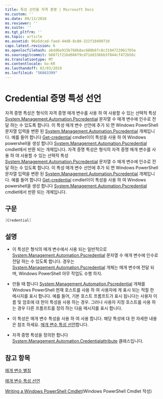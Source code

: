 ```yaml
---
title: 특성 선언을 자격 증명 | Microsoft Docs
ms.custom: ''
ms.date: 09/13/2016
ms.reviewer: ''
ms.suite: ''
ms.tgt_pltfrm: ''
ms.topic: article
ms.assetid: 96a5dcad-faed-44d8-8c80-321f10499710
caps.latest.revision: 6
ms.openlocfilehash: abdd6e915b768b8ac688b6fc8c3194723961765e
ms.sourcegitcommit: b6871f21bd666f9cd71dd336bb3f844cf472b56c
ms.translationtype: MT
ms.contentlocale: ko-KR
ms.lasthandoff: 02/03/2019
ms.locfileid: "56863399"
---
```

# <a name="credential-attribute-declaration"></a>Credential 증명 특성 선언

자격 증명 특성은 형식의 자격 증명 매개 변수를 사용 하 여 사용할 수 있는 선택적 특성 [System.Management.Automation.Pscredential](/dotnet/api/System.Management.Automation.PSCredential) 문자열 수 매개 변수에 인수로 전달 하는 수 있도록 합니다. 이 특성 매개 변수 선언에 추가 되 면 Windows PowerShell 문자열 입력을 변환 된 [System.Management.Automation.Pscredential](/dotnet/api/System.Management.Automation.PSCredential) 개체입니다. 예를 들어 합니다 [Get-credential](/powershell/module/Microsoft.PowerShell.Security/Get-Credential) cmdlet이이 특성을 사용 하 여 Windows powershell을 생성 합니다 [System.Management.Automation.Pscredential](/dotnet/api/System.Management.Automation.PSCredential) cmdlet에서 반환 되는 개체입니다.
자격 증명 특성은 형식의 자격 증명 매개 변수를 사용 하 여 사용할 수 있는 선택적 특성 [System.Management.Automation.Pscredential](/dotnet/api/System.Management.Automation.PSCredential) 문자열 수 매개 변수에 인수로 전달 하는 수 있도록 합니다. 이 특성 매개 변수 선언에 추가 되 면 Windows PowerShell 문자열 입력을 변환 된 [System.Management.Automation.Pscredential](/dotnet/api/System.Management.Automation.PSCredential) 개체입니다. 예를 들어 합니다 [Get-credential](/powershell/module/Microsoft.PowerShell.Security/Get-Credential) cmdlet이이 특성을 사용 하 여 Windows powershell을 생성 합니다 [System.Management.Automation.Pscredential](/dotnet/api/System.Management.Automation.PSCredential) cmdlet에서 반환 되는 개체입니다.

## <a name="syntax"></a>구문

```csharp
[Credential]
```

## <a name="remarks"></a>설명

- 이 특성은 형식의 매개 변수에서 사용 되는 일반적으로 [System.Management.Automation.Pscredential](/dotnet/api/System.Management.Automation.PSCredential) 문자열 수 매개 변수에 인수로 전달 하는 수 있도록 합니다. 경우는 [System.Management.Automation.Pscredential](/dotnet/api/System.Management.Automation.PSCredential) 개체는 매개 변수에 전달 되며, Windows PowerShell 아무 작업도 수행 하지.

- 만들 때 합니다 [System.Management.Automation.Pscredential](/dotnet/api/System.Management.Automation.PSCredential) 개체를 Windows PowerShell 현재 호스트를 사용 하 여 사용자에 게 표시 되는 적절 한 메시지를 표시 합니다. 예를 들어, 기본 호스트 프롬프트가 표시 됩니다는 사용자 이름 및 암호에 대 한이 특성을 사용 하는 경우. 그러나 사용자 지정 호스트를 사용 하는 경우 다른 프롬프트를 정의 하는 다음 메시지를 표시 합니다.

- 이 특성은 매개 변수 특성을 사용 하 여 사용 합니다. 해당 특성에 대 한 자세한 내용은 참조 하세요. [매개 변수 특성 선언](./parameter-attribute-declaration.md)합니다.

- 자격 증명 특성을 정의한 합니다 [System.Management.Automation.Credentialattribute](/dotnet/api/System.Management.Automation.CredentialAttribute) 클래스입니다.

## <a name="see-also"></a>참고 항목

[매개 변수 별칭](./parameter-aliases.md)

[매개 변수 특성 선언](./parameter-attribute-declaration.md)

[Writing a Windows PowerShell Cmdlet](./writing-a-windows-powershell-cmdlet.md)(Windows PowerShell Cmdlet 작성)
